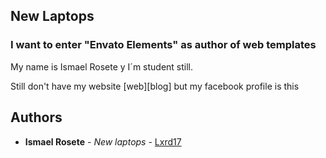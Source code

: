 ## New Laptops
### I want to enter "Envato Elements" as author of web templates

My name is Ismael Rosete y I´m student still.

Still don't have my website [web][blog] but my facebook profile is this

[Ismael Rxssette]: https://www.facebook.com/ismael.rossett

## Authors

* **Ismael Rosete** - *New laptops* - [Lxrd17](https://github.com/Lxrd17)
